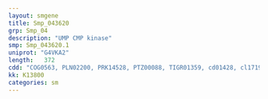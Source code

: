 ```yaml
---
layout: smgene
title: Smp_043620
grp: Smp_04
description: "UMP CMP kinase"
smp: Smp_043620.1
uniprot: "G4VKA2"
length:   372
cdd: "COG0563, PLN02200, PRK14528, PTZ00088, TIGR01359, cd01428, cl17190, pfam00406"
kk: K13800
categories: sm
---
```

